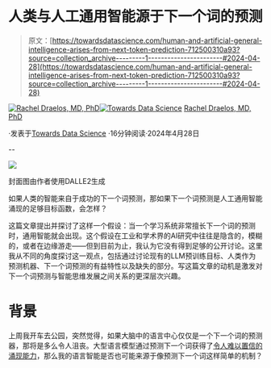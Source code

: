 # 人类与人工通用智能源于下一个词的预测

> 原文：[https://towardsdatascience.com/human-and-artificial-general-intelligence-arises-from-next-token-prediction-712500310a93?source=collection_archive---------1-----------------------#2024-04-28](https://towardsdatascience.com/human-and-artificial-general-intelligence-arises-from-next-token-prediction-712500310a93?source=collection_archive---------1-----------------------#2024-04-28)

[](https://rachel-draelos.medium.com/?source=post_page---byline--712500310a93--------------------------------)[![Rachel Draelos, MD, PhD](../Images/edc30d41f9fea7e57dcf0c44caf68165.png)](https://rachel-draelos.medium.com/?source=post_page---byline--712500310a93--------------------------------)[](https://towardsdatascience.com/?source=post_page---byline--712500310a93--------------------------------)[![Towards Data Science](../Images/a6ff2676ffcc0c7aad8aaf1d79379785.png)](https://towardsdatascience.com/?source=post_page---byline--712500310a93--------------------------------) [Rachel Draelos, MD, PhD](https://rachel-draelos.medium.com/?source=post_page---byline--712500310a93--------------------------------)

·发表于[Towards Data Science](https://towardsdatascience.com/?source=post_page---byline--712500310a93--------------------------------) ·16分钟阅读·2024年4月28日

--

![](../Images/85569874c8d96b9d8ec78e431992c703.png)

封面图由作者使用DALLE2生成

如果人类的智能来自于成功的下一个词预测，那如果下一个词预测是人工通用智能涌现的足够目标函数，会怎样？

这篇文章提出并探讨了这样一个假设：当一个学习系统非常擅长下一个词的预测时，通用智能就会出现。这个假设在工业和学术界的AI研究中往往是隐含的，模糊的，或者在边缘游走——但到目前为止，我认为它没有得到足够的公开讨论。这里我从不同的角度探讨这一观点，包括通过讨论现有的LLM预训练目标、人类作为预测机器、下一个词预测的有益特性以及缺失的部分。写这篇文章的动机是激发对下一个词预测与智能思维发展之间关系的更深层次兴趣。

# **背景**

上周我开车去公园，突然觉得，如果大脑中的语言中心仅仅是一个下一个词的预测器，那将是多么令人沮丧。大型语言模型通过预测下一个词获得了[令人难以置信的涌现能力](https://glassboxmedicine.com/2023/11/26/sparks-of-artificial-general-intelligence-highlights-from-95-pages/)，那么我的语言智能是否也可能来源于像预测下一个词这样简单的机制？

